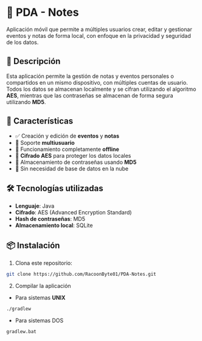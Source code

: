 # 📒 PDA - Notes

Aplicación móvil que permite a múltiples usuarios crear, editar y gestionar eventos y notas de forma local, con enfoque en la privacidad y seguridad de los datos.

## 📝 Descripción

Esta aplicación permite la gestión de notas y eventos personales o compartidos en un mismo dispositivo, con múltiples cuentas de usuario. Todos los datos se almacenan localmente y se cifran utilizando el algoritmo **AES**, mientras que las contraseñas se almacenan de forma segura utilizando **MD5**.

## 🚀 Características

- ✅ Creación y edición de **eventos** y **notas**
- 👥 Soporte **multiusuario**
- 📱 Funcionamiento completamente **offline**
- 🔐 **Cifrado AES** para proteger los datos locales
- 🧠 Almacenamiento de contraseñas usando **MD5**
- 📂 Sin necesidad de base de datos en la nube

## 🛠️ Tecnologías utilizadas

- **Lenguaje**: Java
- **Cifrado**: AES (Advanced Encryption Standard)
- **Hash de contraseñas**: MD5
- **Almacenamiento local**: SQLite

## 📦 Instalación

1. Clona este repositorio:

```bash
git clone https://github.com/RacoonByte01/PDA-Notes.git
```

2. Compilar la aplicación

- Para sistemas **UNIX**

```bash
./gradlew
```

- Para sistemas DOS

```CMD
gradlew.bat
```
